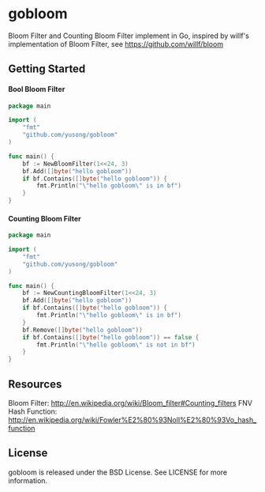 # gobloom

Bloom Filter and Counting Bloom Filter implement in Go,
inspired by willf's implementation of Bloom Filter, see https://github.com/willf/bloom


## Getting Started

#### Bool Bloom Filter

~~~ go
package main

import (
	"fmt"
	"github.com/yusong/gobloom"
)

func main() {
	bf := NewBloomFilter(1<<24, 3)
	bf.Add([]byte("hello gobloom"))
	if bf.Contains([]byte("hello gobloom")) {
		fmt.Println("\"hello gobloom\" is in bf")
	}
}
~~~

#### Counting Bloom Filter

~~~ go
package main

import (
	"fmt"
	"github.com/yusong/gobloom"
)

func main() {
	bf := NewCountingBloomFilter(1<<24, 3)
	bf.Add([]byte("hello gobloom"))
	if bf.Contains([]byte("hello gobloom")) {
		fmt.Println("\"hello gobloom\" is in bf")
	}
	bf.Remove([]byte("hello gobloom"))
	if bf.Contains([]byte("hello gobloom")) == false {
		fmt.Println("\"hello gobloom\" is not in bf")
	}
}
~~~

## Resources

Bloom Filter: http://en.wikipedia.org/wiki/Bloom_filter#Counting_filters
FNV Hash Function: http://en.wikipedia.org/wiki/Fowler%E2%80%93Noll%E2%80%93Vo_hash_function

## License

gobloom is released under the BSD License. See LICENSE for more information.